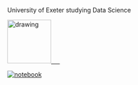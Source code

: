 University of Exeter studying Data Science

<a href="https://www.linkedin.com/in/sebdixon/"><img src="https://res.cloudinary.com/importdata/image/upload/v1595012354/linkedin_t9qiwy.png" alt="drawing" width="100"/> &nbsp;&nbsp;&nbsp;&nbsp;

![notebook](https://road-to-kaggle-grandmaster.vercel.app/api/badges/sebastiandixon/notebook/light)
